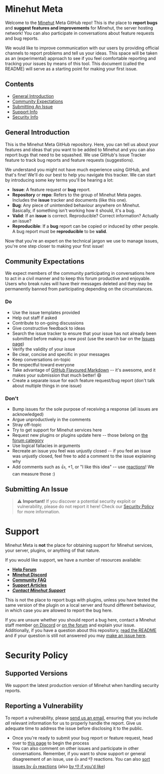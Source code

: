 # Minehut Meta
Welcome to the [Minehut](https://minehut.com) Meta GitHub repo! This is *the* place to **report bugs** and **suggest features and improvements** for Minehut, the server hosting network! You can also participate in conversations about feature requests and bug reports. 

We would like to improve communication with our users by providing official channels to report problems and tell us your ideas. This space will be taken as an (experimental) approach to see if you feel comfortable reporting and tracking your issues by means of this tool. This document (called the README) will serve as a starting point for making your first issue.

## Contents
- [General Introduction](https://github.com/Minehut/Meta#general-introduction)
- [Community Expectations](https://github.com/Minehut/Meta#community-expectations)
- [Submitting An Issue](https://github.com/Minehut/Meta#submitting-an-issue)
- [Support Info](https://github.com/Minehut/Meta#support)
- [Security Info](https://github.com/Minehut/Meta#security-policy)

## General Introduction
This is the Minehut Meta GitHub repository. Here, you can tell us about your features and ideas that you want to be added to Minehut and you can also report bugs that need to be squashed. We use GitHub's Issue Tracker feature to track bug reports and feature requests (suggestions).

We understand you might not have much experience using GitHub, and that's fine! We'll do our best to help you navigate this tracker. We can start by introducing some key terms you'll be hearing a lot:
- **Issue**: A feature request or **bug** report.
- **Repository** or **repo**: Refers to the group of Minehut Meta pages. Includes the **issue** tracker and documents (like this one).
- **Bug**: Any piece of unintended behaviour anywhere on Minehut. Basically, if something isn't working how it should, it's a bug.
- **Valid**: If an **issue** is correct. Reproducible? Correct information? Actually an issue?
- **Reproducible**: If a **bug** report can be copied or induced by other people. A bug report must be **reproducible** to be **valid**.

Now that you're an expert on the technical jargon we use to manage issues, you're one step closer to making your first issue!

## Community Expectations
We expect members of the community participating in conversations here to act in a civil manner and to keep this forum productive and enjoyable. Users who break rules will have their messages deleted and they may be permanently banned from participating depending on the circumstances.

### Do
- Use the issue templates provided
- Help out staff if asked
- Contribute to on-going discussions
- Give constructive feedback to ideas
- Search the issue tracker to ensure that your issue has not already been submitted before making a new post (use the search bar on the [Issues page](https://github.com/Minehut/Meta/issues))
- Verify the validity of your issue
- Be clear, concise and specific in your messages
- Keep conversations on-topic
- Be respectful toward everyone
- Take advantage of [GitHub Flavoured Markdown](https://github.com/adam-p/markdown-here/wiki/Markdown-Cheatsheet) -- it's awesome, and it makes your submission that much better! 😄
- Create a separate issue for each feature request/bug report (don't talk about multiple things in one issue)

### Don't
- Bump issues for the sole purpose of receiving a response (all issues are acknowledged)
- Argue unproductively in the comments
- Stray off-topic
- Try to get support for Minehut services here
- Request new plugins or plugins update here -- those belong on [the forum category](https://forums.minehut.com/forum/20-plugins/)
- Use logical fallacies in arguments
- Recreate an issue you feel was unjustly closed -- if you feel an issue was unjustly closed, feel free to add a comment to the issue explaining why
- Add comments such as 👍, +1, or "I like this idea" -- use [reactions](https://github.blog/2016-03-10-add-reactions-to-pull-requests-issues-and-comments/)! We can measure those :)

## Submitting An Issue
> ⚠️ **Important!** If you discover a potential security exploit or vulnerability, please do not report it here! Check our [Security Policy](https://github.com/Minehut/Meta/security/policy) for more information.

# Support
Minehut Meta is **not** the place for obtaining support for Minehut services, your server, plugins, or anything of that nature.

If you would like support, we have a number of resources available:
- **[Help Forum](https://forums.minehut.com/forum/11-help/)**
- **[Minehut Discord](https://discord.gg/minehut)**
- **[Community FAQ](https://forums.minehut.com/forum/790-community-faq/)**
- **[Support Articles](https://superleague.zendesk.com/hc/en-us/categories/360001333733-Minehut)**
- ***[Contact Minehut Support](https://minehut.com/support/form)***

This is not the place to report bugs with plugins, unless you have tested the same version of the plugin on a local server and found different behaviour, in which case you are allowed to report the bug here.

If you are unsure whether you should report a bug here, contact a Minehut staff member [on Discord](https://discord.gg/minehut) or [on the forum](https://forums.minehut.com) and explain your issue.
Additionally, if you have a question about this repository, [read the README](https://github.com/Minehut/Meta) and if your question is still not answered you may [make an issue here](https://github.com/Minehut/Meta/issues/new?assignees=&labels=question&template=question.md&title=+Question%3A+).

# Security Policy

## Supported Versions

We support the latest production version of Minehut when handling security reports.

## Reporting a Vulnerability

To report a vulnerability, please [send us an email](mailto:trent@superleague.com?subject=Important%20Minehut%20Security%20Report), ensuring that you include *all* relevant information for us to properly handle the report. Give us adequate time to address the issue before disclosing it to the public.

- Once you're ready to submit your bug report or feature request, head over to [this page](https://github.com/Minehut/Meta/issues/new/choose) to begin the process
- You can also comment on other issues and participate in other conversations. Remember, if you want to show support or general disagreement of an issue, use 👍 and 👎 reactions. You can also [sort issues by 👍 reactions](https://github.com/Minehut/Meta/issues?q=is%3Aissue+sort%3Areactions-%2B1-desc) (also [by 👎 if you'd like](https://github.com/Minehut/Meta/issues?q=is%3Aissue+sort%3Areactions--1-desc))
